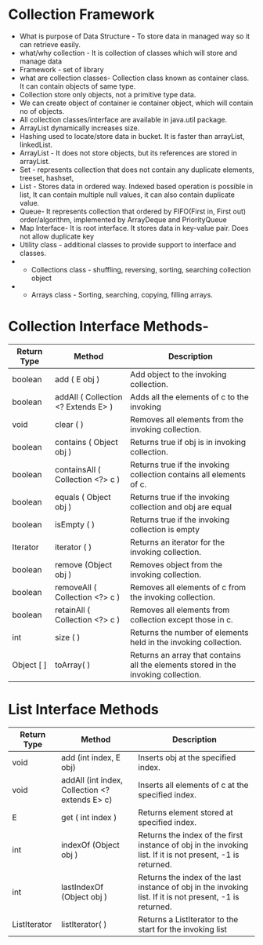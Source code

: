 # Collection Framework
-  What is purpose of Data Structure - To store data in managed way so it can retrieve easily.
-  what/why collection - It is collection of classes which will store and manage data
-  Framework - set of library
-  what are collection classes- Collection class known as container class. It can contain objects of same type.
-  Collection store only objects, not a primitive type data.
-  We can create object of container ie container object, which will contain no of objects.
-  All collection classes/interface are available in java.util package.
-  ArrayList dynamically increases size.
-  Hashing used to locate/store data in bucket. It is faster than arrayList, linkedList.
-  ArrayList - It does not store objects, but its references are stored in arrayList.
-  Set - represents collection that does not contain any duplicate elements, treeset, hashset, 
-  List - Stores data in ordered way. Indexed based operation is possible in list, It can contain multiple null values, it can also contain duplicate value.
-  Queue- It represents collection that ordered by FIFO(First in, First out) order/algorithm, implemented by ArrayDeque and PriorityQueue
-  Map Interface- It is root interface. It stores data in key-value pair. Does not allow duplicate key
-  Utility class - additional classes to provide support to interface and classes.
-  - Collections class - shuffling, reversing, sorting, searching collection object
-  - Arrays class - Sorting, searching, copying, filling arrays.

# Collection Interface Methods-
| Return Type | Method | Description |
|-------------|--------------|----------|
| boolean     | add ( E obj )   | Add object to the invoking collection.   |
| boolean    | addAll ( Collection <? Extends E> )   | Adds all the elements of c to the invoking   |
| void | clear ( ) | Removes all elements from the invoking collection. |
| boolean | contains ( Object obj ) | Returns true if obj is in invoking collection. |
| boolean | containsAll ( Collection <?> c ) | Returns true if the invoking collection contains all elements of c. |
| boolean | equals ( Object obj ) | Returns true if the invoking collection and obj are equal |
| boolean | isEmpty (  ) | Returns true if the invoking collection is empty | 
| Iterator<E> | iterator ( ) | Returns an iterator for the invoking collection. |
| boolean | remove (Object obj ) | Removes object from the invoking collection. |
| boolean |removeAll ( Collection <?> c  ) | Removes all elements of c from the invoking collection. | 
| boolean | retainAll ( Collection <?> c ) | Removes all elements from collection except those in c. |
| int | size ( ) | Returns the number of elements held in  the invoking collection. |
| Object [ ] | toArray( ) | Returns an array that contains all the elements stored in the invoking collection. |

# List Interface Methods
| Return Type | Method | Description |
|-------------|--------|-------------|
| void | add (int index, E obj) | Inserts obj at the specified index. |
| void | addAll (int index, Collection <? extends E> c) | Inserts all elements of c at the specified index. |
| E | get ( int index ) | Returns element stored at specified index. |
| int | indexOf (Object obj ) | Returns the index of the first instance of obj in the invoking list. If it is not present, -1 is returned. |
| int | lastIndexOf (Object obj ) | Returns the index of the last instance of obj in the invoking list. If it is not present, -1 is returned.
| ListIterator <E> | listIterator( ) | Returns a ListIterator to the start for the invoking list |

